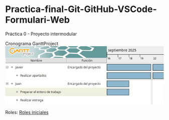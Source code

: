 # Practica-final-Git-GitHub-VSCode-Formulari-Web
Práctica 0 - Proyecto intermodular

Cronograma GanttProject  
![Cronograma GanttProject](docs/gantt-SA1.png)

Roles: [Roles iniciales](docs/rols.md)
